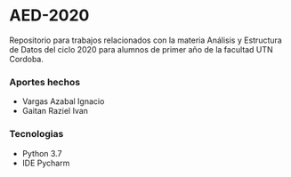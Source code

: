 # AED-2020
Repositorio para trabajos relacionados con la materia Análisis y Estructura de Datos del ciclo 2020 para alumnos de primer año de la facultad UTN Cordoba.

### Aportes hechos
   - Vargas Azabal Ignacio
   - Gaitan Raziel Ivan
### Tecnologias
   - Python 3.7
   - IDE Pycharm
